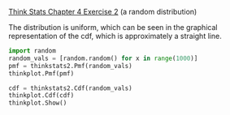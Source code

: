 [Think Stats Chapter 4 Exercise 2](http://greenteapress.com/thinkstats2/html/thinkstats2005.html#toc41) (a random distribution)

The distribution is uniform, which can be seen in the graphical representation of the cdf, which is approximately a straight line.

```python
import random
random_vals = [random.random() for x in range(1000)]
pmf = thinkstats2.Pmf(random_vals)
thinkplot.Pmf(pmf)

cdf = thinkstats2.Cdf(random_vals)
thinkplot.Cdf(cdf)
thinkplot.Show()
```
